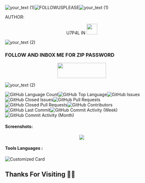 <p align="center">
  
![your_text (1)](https://user-images.githubusercontent.com/20098740/178626261-2bbb5de6-2290-47d6-abc0-729eb0e330e4.png)![FOLLOWUSPLEASE](https://user-images.githubusercontent.com/20098740/178381026-1c2ecd91-7eb5-4ace-84b5-c0d16b677cb6.gif)![your_text (1)](https://user-images.githubusercontent.com/20098740/178626261-2bbb5de6-2290-47d6-abc0-729eb0e330e4.png)


AUTHOR:
<p align="center">
U7P4L IN <img src="https://emojis.slackmojis.com/emojis/images/1588315024/8823/hyperkitty.gif" width="35px"></i></b></h2> 


![your_text (2)](https://user-images.githubusercontent.com/20098740/178893676-7c80941a-fcb6-42b8-a6b1-9b2f540779eb.gif)

### FOLLOW AND INBOX ME FOR ZIP PASSWORD 
<p align="center">  <a href="https://t.me/TheU7p4lArmyX"><img width="160" height="50" src="https://i.imgur.com/N7AK7XY.png"></a></p>


![your_text (2)](https://user-images.githubusercontent.com/20098740/178893676-7c80941a-fcb6-42b8-a6b1-9b2f540779eb.gif)

<p align="center">

<img alt="GitHub Language Count" src="https://img.shields.io/github/languages/count/U7P4L-IN/OPEN-SOURCE" /><img alt="GitHub Top Language" src="https://img.shields.io/github/languages/top/U7P4L-IN/OPEN-SOURCE" /><img alt="" src="https://img.shields.io/github/repo-size/U7P4L-IN/OPEN-SOURCE" /><img alt="GitHub Issues" src="https://img.shields.io/github/issues/U7P4L-IN/OPEN-SOURCE" /><img alt="GitHub Closed Issues" src="https://img.shields.io/github/issues-closed/U7P4L-IN/OPEN-SOURCE" /><img alt="GitHub Pull Requests" src="https://img.shields.io/github/issues-pr/U7P4L-IN/OPEN-SOURCE" /><img alt="GitHub Closed Pull Requests" src="https://img.shields.io/github/issues-pr-closed/U7P4L-IN/OPEN-SOURCE" /><img alt="GitHub Contributors" src="https://img.shields.io/github/contributors/U7P4L-IN/OPEN-SOURCE" />
<img alt="GitHub Last Commit" src="https://img.shields.io/github/last-commit/U7P4L-IN/OPEN-SOURCE" /><img alt="GitHub Commit Activity (Week)" src="https://img.shields.io/github/commit-activity/w/U7P4L-IN/OPEN-SOURCE" /><img alt="GitHub Commit Activity (Month)" src="https://img.shields.io/github/commit-activity/m/U7P4L-IN/OPEN-SOURCE" />

#### Screenshots:

<p align="center"><img src="https://github.com/U7P4L-IN/OPEN-SOURCE/blob/main/GridArt_20230905_171054807.jpg">
  
#### Tools Languages :

<p align="center">
  
 ![Customized Card](https://github-readme-stats.vercel.app/api/pin?username=U7P4L-IN&repo=OPEN-SOURCE&title_color=fff&icon_color=f9f9f9&text_color=9f9f9f&bg_color=151515)

## Thanks For Visiting 🧡🧡
